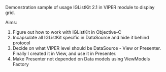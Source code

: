 Demonstration sample of usage IGListKit 2.1 in VIPER module to display grid.

Aims:
1. Figure out how to work with IGListKit in Objective-C
2. Incapsulate all IGListKit specific in DataSource and hide it behind protocol
3. Decide on what VIPER level should be DataSource - View or Presenter. Finally I created it in View, and use it in Presenter.
4. Make Presenter not depended on Data models using ViewModels Factory


